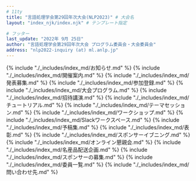 ```yaml
---
# 11ty
title: "言語処理学会第29回年次大会(NLP2023)" # 大会名
layout: "index_njk/index.njk" # テンプレート指定

# フッター
last_update: "2022年 9月 25日"
author: "言語処理学会第29回年次大会 プログラム委員会・大会委員会"
address: "nlp2022-inquiry (at) ml.anlp.jp"
---
```


{% include "./_includes/index_md/お知らせ.md" %}
{% include "./_includes/index_md/開催案内.md" %}
{% include "./_includes/index_md/発表募集.md" %}
{% include "./_includes/index_md/参加登録.md" %}
{% include "./_includes/index_md/大会プログラム.md" %}
{% include "./_includes/index_md/招待講演.md" %}
{% include "./_includes/index_md/チュートリアル.md" %}
{% include "./_includes/index_md/テーマセッション.md" %}
{% include "./_includes/index_md/ワークショップ.md" %}
{% include "./_includes/index_md/Slackワークスペース.md" %}
{% include "./_includes/index_md/予稿集.md" %}
{% include "./_includes/index_md/表彰.md" %}
{% include "./_includes/index_md/スポンサーイブニング.md" %}
{% include "./_includes/index_md/オンライン懇親会.md" %}
{% include "./_includes/index_md/名産品配送企画.md" %}
{% include "./_includes/index_md/スポンサーの募集.md" %}
{% include "./_includes/index_md/委員一覧.md" %}
{% include "./_includes/index_md/問い合わせ先.md" %}
